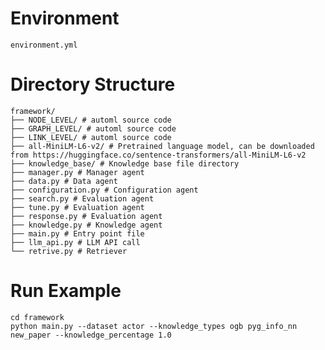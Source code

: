 # Environment
    environment.yml

# Directory Structure
    framework/ 
    ├── NODE_LEVEL/ # automl source code 
    ├── GRAPH_LEVEL/ # automl source code 
    ├── LINK_LEVEL/ # automl source code 
    ├── all-MiniLM-L6-v2/ # Pretrained language model, can be downloaded from https://huggingface.co/sentence-transformers/all-MiniLM-L6-v2 
    ├── knowledge_base/ # Knowledge base file directory 
    ├── manager.py # Manager agent 
    ├── data.py # Data agent 
    ├── configuration.py # Configuration agent 
    ├── search.py # Evaluation agent 
    ├── tune.py # Evaluation agent 
    ├── response.py # Evaluation agent 
    ├── knowledge.py # Knowledge agent 
    ├── main.py # Entry point file 
    ├── llm_api.py # LLM API call 
    └── retrive.py # Retriever

# Run Example
    cd framework
    python main.py --dataset actor --knowledge_types ogb pyg_info_nn new_paper --knowledge_percentage 1.0
